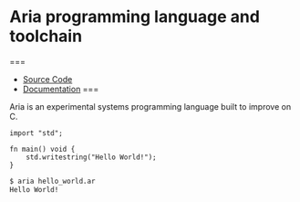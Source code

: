 # Aria programming language and toolchain

===
- [Source Code](https://github.com/shkhuz/aria)
- [Documentation](doc/)
===

Aria is an experimental systems programming language built to improve on C.

```aria
import "std";

fn main() void {
    std.writestring("Hello World!");
}
```

```sh
$ aria hello_world.ar
Hello World!
```
